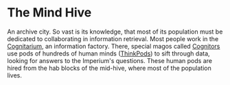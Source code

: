 The Mind Hive
=============

An archive city. So vast is its knowledge, that most of its population must be dedicated to collaborating in information retrieval.
Most people work in the [Cognitarium](cognitarium.md), an information factory.
There, special magos called [Cognitors](../_ocupations/cognitor.md) use pods of hundreds of human minds ([ThinkPods](../_artefacts/thinkpod.md)) to sift through data, looking for answers to the Imperium's questions.
These human pods are hired from the hab blocks of the mid-hive, where most of the population lives.
